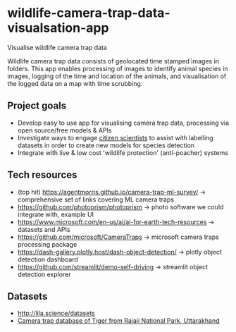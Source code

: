 # wildlife-camera-trap-data-visualsation-app
Visualise wildlife camera trap data

Wildlife camera trap data consists of geolocated time stamped images in folders. This app enables processing of images to identify animal species in images, logging of the time and location of the animals, and visualisation of the logged data on a map with time scrubbing. 

## Project goals
* Develop easy to use app for visualising camera trap data, processing via open source/free models & APIs
* Investigate ways to engage [citizen scientists](https://besjournals.onlinelibrary.wiley.com/doi/10.1111/2041-210X.13099) to assist with labelling datasets in order to create new models for species detection
* Integrate with live & low cost 'wildlife protection' (anti-poacher) systems

## Tech resources
* (top hit) https://agentmorris.github.io/camera-trap-ml-survey/ -> comprehensive set of links covering ML camera traps
* https://github.com/photoprism/photoprism -> photo software we could integrate with, example UI
* https://www.microsoft.com/en-us/ai/ai-for-earth-tech-resources -> datasets and APIs
* https://github.com/microsoft/CameraTraps -> microsoft camera traps processing package
* https://dash-gallery.plotly.host/dash-object-detection/ -> plotly object detection dashboard
* https://github.com/streamlit/demo-self-driving -> streamlit object detection explorer

## Datasets
* http://lila.science/datasets
* [Camera trap database of Tiger from Rajaji National Park, Uttarakhand](https://www.gbif.org/dataset/e61455a4-352d-4c55-83ea-dbca254e3b29)
